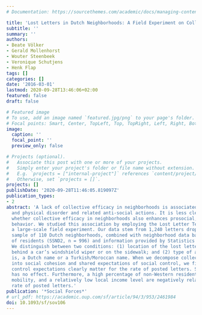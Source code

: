 ```yaml
---
# Documentation: https://sourcethemes.com/academic/docs/managing-content/

title: 'Lost Letters in Dutch Neighborhoods: A Field Experiment on Collective Efficacy'
subtitle: ''
summary: ''
authors:
- Beate Völker
- Gerald Mollenhorst
- Wouter Steenbeek
- Veronique Schutjens
- Henk Flap
tags: []
categories: []
date: '2016-03-01'
lastmod: 2020-09-28T13:46:06+02:00
featured: false
draft: false

# Featured image
# To use, add an image named `featured.jpg/png` to your page's folder.
# Focal points: Smart, Center, TopLeft, Top, TopRight, Left, Right, BottomLeft, Bottom, BottomRight.
image:
  caption: ''
  focal_point: ''
  preview_only: false

# Projects (optional).
#   Associate this post with one or more of your projects.
#   Simply enter your project's folder or file name without extension.
#   E.g. `projects = ["internal-project"]` references `content/project/deep-learning/index.md`.
#   Otherwise, set `projects = []`.
projects: []
publishDate: '2020-09-28T11:46:05.819097Z'
publication_types:
- 2
abstract: 'A lack of collective efficacy in neighborhoods is associated with social
  and physical disorder and related anti-social actions. It is less clear, however,
  whether collective efficacy in neighborhoods also enhances prosocial, other-regarding
  behavior. We studied this association by employing the Lost Letter Technique in
  a large-scale field experiment. Our data stem from 1,240 letters dropped in a representative
  sample of 110 Dutch neighborhoods, combined with neighborhood data based on a survey
  of residents (SSND2, n = 996) and information provided by Statistics Netherlands.
  We distinguish between two conditions: (1) location of the lost letter, that is,
  behind a car’s windshield wiper or on the sidewalk; and (2) type of addressee, that
  is, a Dutch name or a Turkish/Moroccan name. When we decompose collective efficacy
  into social cohesion and shared expectations of social control, we find that shared
  control expectations clearly matter for the rate of posted letters. Social cohesion
  has no effect. Furthermore, a high percentage of non-Western residents, high residential
  mobility, and a relatively low local income level are negatively related to the
  rate of posted letters.'
publication: '*Social Forces*'
# url_pdf: https://academic.oup.com/sf/article/94/3/953/2461984
doi: 10.1093/sf/sov106
---
```

